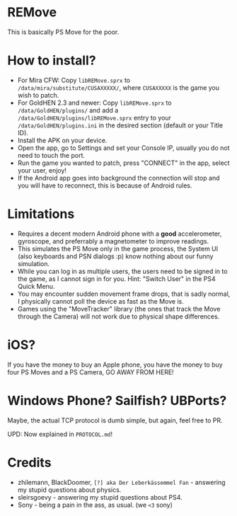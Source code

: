 # REMove

This is basically PS Move for the poor.

# How to install?

- For Mira CFW: Copy `libREMove.sprx` to `/data/mira/substitute/CUSAXXXXX/`, where `CUSAXXXXX` is the game you wish to patch.
- For GoldHEN 2.3 and newer: Copy `libREMove.sprx` to `/data/GoldHEN/plugins/` and add a `/data/GoldHEN/plugins/libREMove.sprx` entry to your `/data/GoldHEN/plugins.ini` in the desired section (default or your Title ID).
- Install the APK on your device.
- Open the app, go to Settings and set your Console IP, usually you do not need to touch the port.
- Run the game you wanted to patch, press "CONNECT" in the app, select your user, enjoy!
- If the Android app goes into background the connection will stop and you will have to reconnect, this is because of Android rules.

# Limitations

- Requires a decent modern Android phone with a **good** accelerometer, gyroscope, and preferrably a magnetometer to improve readings.
- This simulates the PS Move only in the game process, the System UI (also keyboards and PSN dialogs :p) know nothing about our funny simulation.
- While you can log in as multiple users, the users need to be signed in to the game, as I cannot sign in for you.
  Hint: "Switch User" in the PS4 Quick Menu.
- You may encounter sudden movement frame drops, that is sadly normal, I physically cannot poll the device as fast as the Move is.
- Games using the "MoveTracker" library (the ones that track the Move through the Camera) will not work due to physical shape differences.

# iOS?

If you have the money to buy an Apple phone, you have the money to buy four PS Moves and a PS Camera, GO AWAY FROM HERE!

# Windows Phone? Sailfish? UBPorts?

Maybe, the actual TCP protocol is dumb simple, but again, feel free to PR.

UPD: Now explained in `PROTOCOL.md`!

# Credits

- zhilemann, BlackDoomer, `[?] aka Der Leberkässemmel Fan` - answering my stupid questions about physics.
- sleirsgoevy - answering my stupid questions about PS4.
- Sony - being a pain in the ass, as usual. (we `<3` sony)
